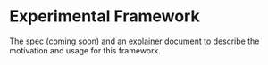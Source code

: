 # Experimental Framework
The spec (coming soon) and an [explainer document](explainer.md) to describe the motivation and usage for this framework.
